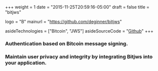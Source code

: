 +++
weight = 1
date = "2015-11-25T20:59:16-05:00"
draft = false
title = "bitjws"

logo = "B"
mainurl = "https://github.com/deginner/bitjws"

asideTechnologies = ["Bitcoin", "JWS"]
asideSourceCode = "[Github](https://github.com/deginner/bitjws)"
+++

### Authentication based on Bitcoin message signing.

### Maintain user privacy and integrity by integrating Bitjws into your application.
